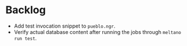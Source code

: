 # Backlog

- Add test invocation snippet to `pueblo.ngr`.
- Verify actual database content after running the jobs through `meltano run test`.
